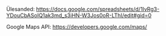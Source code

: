 Ülesanded: https://docs.google.com/spreadsheets/d/1IvRg3-YDouCbASoIQ1ak3md_s3iHN-W3Jos0oR-LThI/edit#gid=0

Google Maps API: https://developers.google.com/maps/

